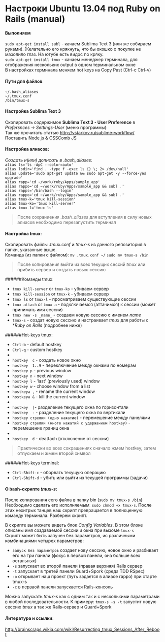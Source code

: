# Настроки Ubuntu 13.04 под Ruby on Rails (manual)

#### Выполняем
`sudo apt-get install subl` - качаем Sublima Text 3 (или же собираем руками). Желательно его крякнуть, что бы окошко о покупке не мазолило глаз. На ютубе есть видос по кряку.  
`sudo apt-get install tmux` - качаем менеджер терминала, для отображения нескольких output в одном терминальном окне  
В настройках терминала меняем hot keys на Copy Past (Ctrl-c Ctrl-v)

#### Пути для файлов
`~/.bash_aliases`   
`~/.tmux.conf`  
`/bin/tmux-s`  
  
#### Настройка Sublima Text 3
Скопировать содержимое **Sublima Text 3 - User Preference** в *Prefersnces -> Settings-User* (меню программы)  
Так же прочитать статью http://vstarkov.ru/sublime-workflow/   
Поставить Node.js & CSSComb JS
  
#### Настройка алиасов:
 *Создать и(или) дописать в .bash_aliases:*  
`alias ls='ls -ApC --color=auto'`  
`alias lsdir='find . -type f -exec ls {} \; 2> /dev/null'`  
`alias update='sudo apt-get update && sudo apt-get -y --force-yes  upgrade'`  
`alias rapp='cd ~/work/ruby/Apps/sample_app'`  
`alias rappo='cd ~/work/ruby/Apps/sample_app && subl .'`  
`alias rapps='/bin/bash --login'`  
`alias rappo='cd ~/work/ruby/Apps/sample_app && subl .'`  
`alias tmux-k='tmux kill-session'`  
`alias tmux-ko='tmux kill-server'`  
`alias tmux-l='tmux ls'`  
 
> После сохраниения *.bash_aliases* для вступления в силу новых алиасов необходимо перезапустить терминал

#### Настройка tmux:
Скопировать файлы *.tmux.conf* и *tmux-s* из данного репозитория в папки, указанные выше.  
Команда (из папки с файлом): `mv .tmux.conf ~/`  `sudo mv tmux-s /bin`
> После копирования выйти из всех текущих сессий *tmux* или прибить сервер и создать новыю сессию  

######Команды tmux:
* `tmux kill-server` or `tmux-ko` - убиваем сервер
* `tmux kill-session` or `tmux-k` - убиваем сервер
* `tmux ls` or `tmux-l` - просматриваем существующие сессии
* `tmux attach` or `tmux a` - подключаемся (аттачимся) к сессии (может принимать имя сессии)
* `tmux new -s _name_` - создаем новую сессию с именем *_name_*
* `tmux-s` - создат новую сессию и настраивает *tmux* для работы с **Ruby on Rails* (подробнее ниже)

######Hot-keys tmux:
* `Ctrl-b` - default hostkey
* `Ctrl-q` - custom hostkey
*
* `hostkey  c` - создать новое окно
* `hostkey  1..9` - переключение между окнами по номерам
* `hostkey p` - previous window
* `hostkey n` - next window
* `hostkey l` - ‘last’ (previously used) window
* `hostkey w` - choose window from a list
* `hostkeya ,` - rename the current window
* `hostkeya &`  - kill the current window
* 
* `hostkey  |`- разделение текущего окна по горизонтали  
* `hostkey  -` - разделение текущего окна по вертикали 
* `hostkey стрелки (одно нажатие)` - перемешение между панелями
* `hostkey стрелки (много нажатий с удержанием hostkey)` - перемешение границ окна
* 
* `hostkey  d` - deattach (отключение от сессии)  

> Практически во всех сокращениях сначало жмем hostkey, затем отпускаем и жмем второй символ

######Hot-keys terminal:
* `Ctrl-Shift-c` - оборвать текущую операцию  
* `Ctrl-Shift-d` - убить или выйти из текущей программы (задачи)  

#### O bash-скрипте *tmux-s*:
После копирования сего файла в папку bin (`sudo mv tmux-s /bin`) Необходимо сделать его исполняемым: `sudo chmod +x tmux-s`. После этих нехитрых танцев наш скрипт превращается в полноценную команду терминала. Разберем скрипт.  

В скрипте вы можете видеть блок *Config Variables*. В этом блоке описаны имя создаваемой сессии и окна при вызоме `tmux-s`  
Скрипт может быть запучен без параметров, ис различными комбинациями четырех параметров:
* `запуск без параметров` создает нову сессию, новое окно и разбивает его на три панели (фокус в первой панели, она больше всех остальных)
* `-s` запускает во второй панели (правая верхняя) Rails сервер
* `-t` запускает в третей панели Guard+Spork (среда TDD RSpec)
* `-o` открывает наш проект (путь задается в алиасе rappo) при старте tmux-s
* `-c` в перваой панели запускается Rails-консоль  

Можно запускать *tmux-s* как с одним так и с несколькими параметрами в любой последовательности. К примеру: `tmux-s -s -t` запустит новую сессию *tmux* а так же Rails-сервер и Guard+Spork

#### Литература и ссылки:
http://brainscraps.wikia.com/wiki/Resurrecting_tmux_Sessions_After_Reboot
